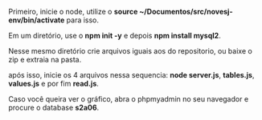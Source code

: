 <p>Primeiro, inicie o node, utilize o <b>source ~/Documentos/src/novesj-env/bin/activate</b> para isso.</p>
<p>Em um diretório, use o <b>npm init -y</b> e depois <b>npm install mysql2</b>.</p>
<p>Nesse mesmo diretório crie arquivos iguais aos do repositorio, ou baixe o zip e extraia na pasta.</p>
<p>após isso, inicie os 4 arquivos nessa sequencia: <b>node server.js</b>, <b>tables.js</b>, <b>values.js</b> e por fim <b>read.js</b>.</p>
<p>Caso você queira ver o gráfico, abra o phpmyadmin no seu navegador e procure o database <b>s2a06</b>.</p>
